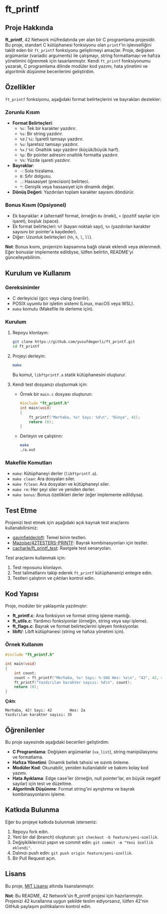 # ft_printf

## Proje Hakkında
**ft_printf**, 42 Network müfredatında yer alan bir C programlama projesidir. Bu proje, standart C kütüphanesi fonksiyonu olan `printf`'in işlevselliğini taklit eden bir `ft_printf` fonksiyonu geliştirmeyi amaçlar. Proje, değişken argümanlar (variadic arguments) ile çalışmayı, string formatlamayı ve hafıza yönetimini öğrenmek için tasarlanmıştır. Kendi `ft_printf` fonksiyonumu yazarak, C programlama dilinde modüler kod yazımı, hata yönetimi ve algoritmik düşünme becerilerimi geliştirdim.

## Özellikler
`ft_printf` fonksiyonu, aşağıdaki format belirteçlerini ve bayrakları destekler:

### Zorunlu Kısım
- **Format Belirteçleri**:
  - `%c`: Tek bir karakter yazdırır.
  - `%s`: Bir string yazdırır.
  - `%d` / `%i`: İşaretli tamsayı yazdırır.
  - `%u`: İşaretsiz tamsayı yazdırır.
  - `%x` / `%X`: Onaltılık sayı yazdırır (küçük/büyük harf).
  - `%p`: Bir pointer adresini onaltılık formatta yazdırır.
  - `%%`: Yüzde işareti yazdırır.
- **Bayraklar**:
  - `-`: Sola hizalama.
  - `0`: Sıfır dolgusu.
  - `.`: Hassasiyet (precision) belirteci.
  - `*`: Genişlik veya hassasiyet için dinamik değer.
- **Dönüş Değeri**: Yazdırılan toplam karakter sayısını döndürür.

### Bonus Kısım (Opsiyonel)
- Ek bayraklar: `#` (alternatif format, örneğin `0x` öneki), `+` (pozitif sayılar için işaret), boşluk (space).
- Ek format belirteçleri: `%f` (kayan noktalı sayı), `%n` (yazdırılan karakter sayısını bir pointer'a kaydeder).
- Diğer: Uzunluk belirteçleri (`hh`, `h`, `l`, `ll`).

**Not**: Bonus kısmı, projenizin kapsamına bağlı olarak eklendi veya eklenmedi. Eğer bonuslar implemente edildiyse, lütfen belirtin, README'yi güncelleyebilirim.

## Kurulum ve Kullanım

### Gereksinimler
- C derleyicisi (gcc veya clang önerilir).
- POSIX uyumlu bir işletim sistemi (Linux, macOS veya WSL).
- `make` komutu (Makefile ile derleme için).

### Kurulum
1. Repoyu klonlayın:
   ```bash
   git clone https://github.com/yusufdegerli/ft_printf.git
   cd ft_printf
   ```
2. Projeyi derleyin:
   ```bash
   make
   ```
   Bu komut, `libftprintf.a` statik kütüphanesini oluşturur.

3. Kendi test dosyanızı oluşturmak için:
   - Örnek bir `main.c` dosyası oluşturun:
     ```c
     #include "ft_printf.h"
     int main(void)
     {
         ft_printf("Merhaba, %s! Sayı: %d\n", "Dünya", 42);
         return (0);
     }
     ```
   - Derleyin ve çalıştırın:
     ```bash
     make
     ./a.out
     ```

### Makefile Komutları
- `make`: Kütüphaneyi derler (`libftprintf.a`).
- `make clean`: Ara dosyaları siler.
- `make fclean`: Ara dosyaları ve kütüphaneyi siler.
- `make re`: Her şeyi siler ve yeniden derler.
- `make bonus`: Bonus özellikleri derler (eğer implemente edildiysa).

## Test Etme
Projenizi test etmek için aşağıdaki açık kaynak test araçlarını kullanabilirsiniz:
- [gavinfielder/pft](https://github.com/gavinfielder/pft): Temel birim testleri.
- [Mazoise/42TESTERS-PRINTF](https://github.com/Mazoise/42TESTERS-PRINTF): Bayrak kombinasyonları için testler.
- [cacharle/ft_printf_test](https://github.com/cacharle/ft_printf_test): Rastgele test senaryoları.

Test araçlarını kullanmak için:
1. Test reposunu klonlayın.
2. Test talimatlarını takip ederek `ft_printf` kütüphanenizi entegre edin.
3. Testleri çalıştırın ve çıktıları kontrol edin.

## Kod Yapısı
Proje, modüler bir yaklaşımla yazılmıştır:
- **ft_printf.c**: Ana fonksiyon ve format string işleme mantığı.
- **ft_utils.c**: Yardımcı fonksiyonlar (örneğin, string veya sayı işleme).
- **ft_flags.c**: Bayrak ve format belirteçlerini işleyen fonksiyonlar.
- **libft/**: Libft kütüphanesi (string ve hafıza yönetimi için).

### Örnek Kullanım
```c
#include "ft_printf.h"

int main(void)
{
    int count;
    count = ft_printf("Merhaba, %s! Sayı: %-10d Hex: %x\n", "42", 42, 42);
    ft_printf("Yazdırılan karakter sayısı: %d\n", count);
    return (0);
}
```

**Çıktı**:
```
Merhaba, 42! Sayı: 42        Hex: 2a
Yazdırılan karakter sayısı: 35
```

## Öğrenilenler
Bu proje sayesinde aşağıdaki becerileri geliştirdim:
- **C Programlama**: Değişken argümanlar (`va_list`), string manipülasyonu ve formatlama.
- **Hafıza Yönetimi**: Dinamik bellek tahsisi ve sızıntı önleme.
- **Modüler Kod**: Okunabilir, yeniden kullanılabilir ve bakımı kolay kod yazımı.
- **Hata Ayıklama**: Edge case'ler (örneğin, null pointer'lar, en büyük negatif sayılar) için test ve düzeltme.
- **Algoritmik Düşünme**: Format string'ini ayrıştırma ve bayrak kombinasyonlarını işleme.

## Katkıda Bulunma
Eğer bu projeye katkıda bulunmak isterseniz:
1. Repoyu fork edin.
2. Yeni bir dal (branch) oluşturun: `git checkout -b feature/yeni-ozellik`.
3. Değişikliklerinizi yapın ve commit edin: `git commit -m "Yeni özellik eklendi"`.
4. Dalınızı push edin: `git push origin feature/yeni-ozellik`.
5. Bir Pull Request açın.

## Lisans
Bu proje, [MIT Lisansı](LICENSE) altında lisanslanmıştır.

**Not**: Bu README, 42 Network'ün ft_printf projesi için hazırlanmıştır. Projenizi 42 kurallarına uygun şekilde teslim ediyorsanız, lütfen 42'nin GitHub paylaşım politikalarını kontrol edin.
